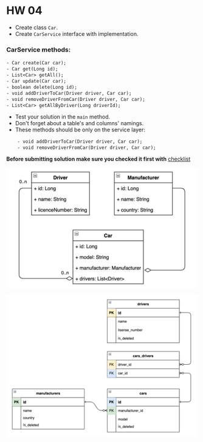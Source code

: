 # HW 04
- Create class `Car`.
- Create `CarService` interface with implementation.

### CarService methods:
    - Car create(Car car);
    - Car get(Long id);
    - List<Car> getAll();
    - Car update(Car car);
    - boolean delete(Long id);
    - void addDriverToCar(Driver driver, Car car);
    - void removeDriverFromCar(Driver driver, Car car);
    - List<Car> getAllByDriver(Long driverId);

- Test your solution in the `main` method.
- Don't forget about a table's and columns' namings.
- These methods should be only on the service layer:
```
    - void addDriverToCar(Driver driver, Car car);
    - void removeDriverFromCar(Driver driver, Car car);
```

__Before submitting solution make sure you checked it first with__ [checklist](https://mate-academy.github.io/jv-program-common-mistakes/java-JDBC/join/Joins_checklist.html)

![diagram](taxi_models_diagram.jpeg)

![diagram](join-db-diagram.png)